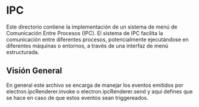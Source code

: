 # IPC

Este directorio contiene la implementación de un sistema de menú de Comunicación Entre Procesos (IPC). El sistema de IPC facilita la comunicación entre diferentes procesos, potencialmente ejecutándose en diferentes máquinas o entornos, a través de una interfaz de menú estructurada.

## Visión General

En general este archivo se encarga de manejar los eventos emitidos por electron.ipcRenderer.invoke o electron.ipcRenderer.send y aqui defines que se hace en caso de que estos eventos sean triggereados.

